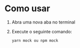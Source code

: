 # Como usar

1. Abra uma nova aba no terminal
2. Execute o seguinte comando:

   ```
   yarn mock ou npm mock
   ```
